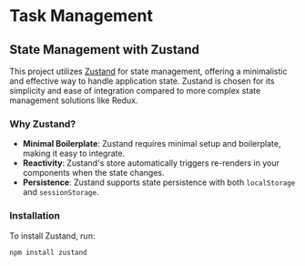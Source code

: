 # Task Management

## State Management with Zustand

This project utilizes [Zustand](https://github.com/pmndrs/zustand) for state management, offering a minimalistic and effective way to handle application state. Zustand is chosen for its simplicity and ease of integration compared to more complex state management solutions like Redux.

### Why Zustand?

- **Minimal Boilerplate**: Zustand requires minimal setup and boilerplate, making it easy to integrate.
- **Reactivity**: Zustand's store automatically triggers re-renders in your components when the state changes.
- **Persistence**: Zustand supports state persistence with both `localStorage` and `sessionStorage`.

### Installation

To install Zustand, run:

```bash
npm install zustand
```

